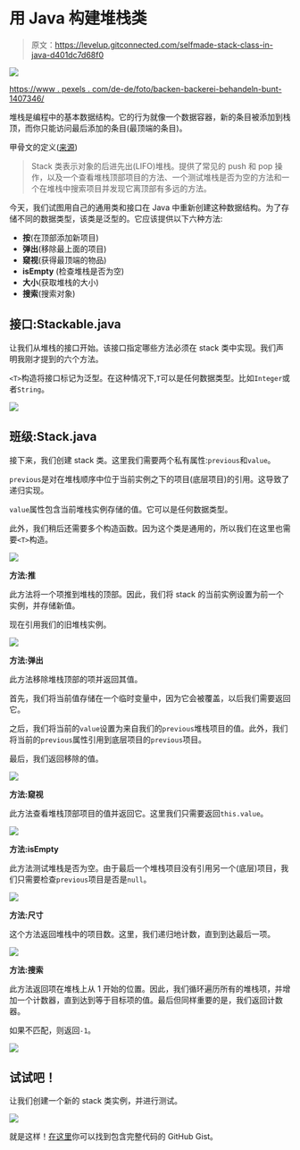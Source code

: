 # 用 Java 构建堆栈类

> 原文：<https://levelup.gitconnected.com/selfmade-stack-class-in-java-d401dc7d68f0>

![](img/2f47928faf4847232ee6035e6e891bab.png)

[https://www . pexels . com/de-de/foto/backen-backerei-behandeln-bunt-1407346/](https://www.pexels.com/de-de/foto/backen-backerei-behandeln-bunt-1407346/)

堆栈是编程中的基本数据结构。它的行为就像一个数据容器，新的条目被添加到栈顶，而你只能访问最后添加的条目(最顶端的条目)。

甲骨文的定义([来源](https://docs.oracle.com/javase/7/docs/api/java/util/Stack.html))

> Stack 类表示对象的后进先出(LIFO)堆栈。提供了常见的 push 和 pop 操作，以及一个查看堆栈顶部项目的方法、一个测试堆栈是否为空的方法和一个在堆栈中搜索项目并发现它离顶部有多远的方法。

今天，我们试图用自己的通用类和接口在 Java 中重新创建这种数据结构。为了存储不同的数据类型，该类是泛型的。它应该提供以下六种方法:

*   **按**(在顶部添加新项目)
*   **弹出**(移除最上面的项目)
*   **窥视**(获得最顶端的物品)
*   **isEmpty** (检查堆栈是否为空)
*   **大小**(获取堆栈的大小)
*   **搜索**(搜索对象)

## 接口:Stackable.java

让我们从堆栈的接口开始。该接口指定哪些方法必须在 stack 类中实现。我们声明我刚才提到的六个方法。

`<T>`构造将接口标记为泛型。在这种情况下,`T`可以是任何数据类型。比如`Integer`或者`String`。

![](img/474cf7acf4d7a6db8c75e993a05cf335.png)

## 班级:Stack.java

接下来，我们创建 stack 类。这里我们需要两个私有属性:`previous`和`value`。

`previous`是对在堆栈顺序中位于当前实例之下的项目(底层项目)的引用。这导致了递归实现。

`value`属性包含当前堆栈实例存储的值。它可以是任何数据类型。

此外，我们稍后还需要多个构造函数。因为这个类是通用的，所以我们在这里也需要`<T>`构造。

![](img/771985749289b604edba827e38bad852.png)

**方法:推**

此方法将一个项推到堆栈的顶部。因此，我们将 stack 的当前实例设置为前一个实例，并存储新值。

现在引用我们的旧堆栈实例。

![](img/ca4b0c0fff9ac9d4f44159861a4a98ae.png)

**方法:弹出**

此方法移除堆栈顶部的项并返回其值。

首先，我们将当前值存储在一个临时变量中，因为它会被覆盖，以后我们需要返回它。

之后，我们将当前的`value`设置为来自我们的`previous`堆栈项目的值。此外，我们将当前的`previous`属性引用到底层项目的`previous`项目。

最后，我们返回移除的值。

![](img/407c8c6645424c7b86ec83713dc4590f.png)

**方法:窥视**

此方法查看堆栈顶部项目的值并返回它。这里我们只需要返回`this.value`。

![](img/420a68f6767753bb5defe65f63b2b6e6.png)

**方法:isEmpty**

此方法测试堆栈是否为空。由于最后一个堆栈项目没有引用另一个(底层)项目，我们只需要检查`previous`项目是否是`null`。

![](img/c201fa74e3639097e1b47bae22c2e6a5.png)

**方法:尺寸**

这个方法返回堆栈中的项目数。这里，我们递归地计数，直到到达最后一项。

![](img/a5e257980affed59edf6fc29ae762978.png)

**方法:搜索**

此方法返回项在堆栈上从 1 开始的位置。因此，我们循环遍历所有的堆栈项，并增加一个计数器，直到达到等于目标项的值。最后但同样重要的是，我们返回计数器。

如果不匹配，则返回`-1`。

![](img/ff415225f1c9507414b034f837607163.png)

## 试试吧！

让我们创建一个新的 stack 类实例，并进行测试。

![](img/201c1ff399bd5ba431cc03da1df2638a.png)

就是这样！[在这里](https://gist.github.com/larswaechter/5ee39c4b4d874f0280951b6ac5a40ace)你可以找到包含完整代码的 GitHub Gist。